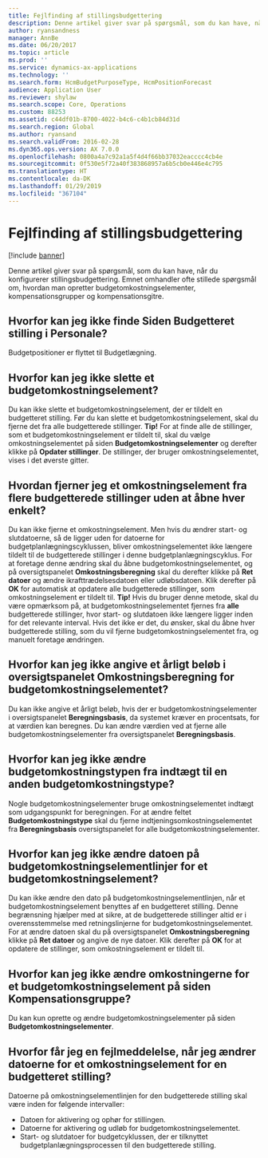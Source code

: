 ```yaml
---
title: Fejlfinding af stillingsbudgettering
description: Denne artikel giver svar på spørgsmål, som du kan have, når du konfigurerer stillingsbudgettering. Emnet omhandler ofte stillede spørgsmål om, hvordan man opretter budgetomkostningselementer, kompensationsgrupper og kompensationsgitre.
author: ryansandness
manager: AnnBe
ms.date: 06/20/2017
ms.topic: article
ms.prod: ''
ms.service: dynamics-ax-applications
ms.technology: ''
ms.search.form: HcmBudgetPurposeType, HcmPositionForecast
audience: Application User
ms.reviewer: shylaw
ms.search.scope: Core, Operations
ms.custom: 88253
ms.assetid: c44df01b-8700-4022-b4c6-c4b1cb84d31d
ms.search.region: Global
ms.author: ryansand
ms.search.validFrom: 2016-02-28
ms.dyn365.ops.version: AX 7.0.0
ms.openlocfilehash: 0800a4a7c92a1a5f4d4f66bb37032eacccc4cb4e
ms.sourcegitcommit: 0f530e5f72a40f383868957a6b5cb0e446e4c795
ms.translationtype: HT
ms.contentlocale: da-DK
ms.lasthandoff: 01/29/2019
ms.locfileid: "367104"
---
```

# <a name="position-budgeting-troubleshooting"></a>Fejlfinding af stillingsbudgettering

[!include [banner](../includes/banner.md)]

Denne artikel giver svar på spørgsmål, som du kan have, når du konfigurerer stillingsbudgettering. Emnet omhandler ofte stillede spørgsmål om, hvordan man opretter budgetomkostningselementer, kompensationsgrupper og kompensationsgitre. 

<a name="why-cant-i-find-the-forecast-position-page-in-human-resources"></a>Hvorfor kan jeg ikke finde Siden Budgetteret stilling i Personale?
---------------------------------------------------------------

Budgetpositioner er flyttet til Budgetlægning.

## <a name="why-cant-i-delete-a-budget-cost-element"></a>Hvorfor kan jeg ikke slette et budgetomkostningselement?
Du kan ikke slette et budgetomkostningselement, der er tildelt en budgetteret stilling. Før du kan slette et budgetomkostningselement, skal du fjerne det fra alle budgetterede stillinger. **Tip!** For at finde alle de stillinger, som et budgetomkostningselement er tildelt til, skal du vælge omkostningselementet på siden **Budgetomkostningselementer** og derefter klikke på **Opdater stillinger**. De stillinger, der bruger omkostningselementet, vises i det øverste gitter.

## <a name="how-can-i-remove-a-cost-element-from-multiple-forecast-positions-without-opening-each-one"></a>Hvordan fjerner jeg et omkostningselement fra flere budgetterede stillinger uden at åbne hver enkelt?
Du kan ikke fjerne et omkostningselement. Men hvis du ændrer start- og slutdatoerne, så de ligger uden for datoerne for budgetplanlægningscyklussen, bliver omkostningselementet ikke længere tildelt til de budgetterede stillinger i denne budgetplanlægningscyklus. For at foretage denne ændring skal du åbne budgetomkostningselementet, og på oversigtspanelet **Omkostningsberegning** skal du derefter klikke på **Ret datoer** og ændre ikrafttrædelsesdatoen eller udløbsdatoen. Klik derefter på **OK** for automatisk at opdatere alle budgetterede stillinger, som omkostningselement er tildelt til. **Tip!** Hvis du bruger denne metode, skal du være opmærksom på, at budgetomkostningselementet fjernes fra **alle** budgetterede stillinger, hvor start- og slutdatoen ikke længere ligger inden for det relevante interval. Hvis det ikke er det, du ønsker, skal du åbne hver budgetterede stilling, som du vil fjerne budgetomkostningselementet fra, og manuelt foretage ændringen.

## <a name="why-cant-i-enter-an-annual-amount-on-the-cost-calculation-fasttab-for-the-budget-cost-element"></a>Hvorfor kan jeg ikke angive et årligt beløb i oversigtspanelet Omkostningsberegning for budgetomkostningselementet?
Du kan ikke angive et årligt beløb, hvis der er budgetomkostningselementer i oversigtspanelet **Beregningsbasis**, da systemet kræver en procentsats, for at værdien kan beregnes. Du kan ændre værdien ved at fjerne alle budgetomkostningselementer fra oversigtspanelet **Beregningsbasis**.

## <a name="why-cant-i-change-the-budget-cost-type-from-earning-to-another-budget-cost-type"></a>Hvorfor kan jeg ikke ændre budgetomkostningstypen fra indtægt til en anden budgetomkostningstype?
Nogle budgetomkostningselementer bruge omkostningselementet indtægt som udgangspunkt for beregningen. For at ændre feltet **Budgetomkostningstype** skal du fjerne indtjeningsomkostningselementet fra **Beregningsbasis** oversigtspanelet for alle budgetomkostningselementer.

## <a name="why-cant-i-change-the-date-on-budget-cost-element-lines-for-a-budget-cost-element"></a>Hvorfor kan jeg ikke ændre datoen på budgetomkostningselementlinjer for et budgetomkostningselement?
Du kan ikke ændre den dato på budgetomkostningselementlinjen, når et budgetomkostningselement benyttes af en budgetteret stilling. Denne begrænsning hjælper med at sikre, at de budgetterede stillinger altid er i overensstemmelse med retningslinjerne for budgetomkostningselementet. For at ændre datoen skal du på oversigtspanelet **Omkostningsberegning** klikke på **Ret datoer** og angive de nye datoer. Klik derefter på **OK** for at opdatere de stillinger, som omkostningselement er tildelt til.

## <a name="why-cant-i-change-the-costs-for-a-budget-cost-element-on-the-compensation-group-page"></a>Hvorfor kan jeg ikke ændre omkostningerne for et budgetomkostningselement på siden Kompensationsgruppe?
Du kan kun oprette og ændre budgetomkostningselementer på siden **Budgetomkostningselementer**.

## <a name="why-do-i-receive-an-error-message-when-i-change-the-dates-for-a-cost-element-on-a-forecast-position"></a>Hvorfor får jeg en fejlmeddelelse, når jeg ændrer datoerne for et omkostningselement for en budgetteret stilling?
Datoerne på omkostningselementlinjen for den budgetterede stilling skal være inden for følgende intervaller:

-   Datoen for aktivering og ophør for stillingen.
-   Datoerne for aktivering og udløb for budgetomkostningselementet.
-   Start- og slutdatoer for budgetcyklussen, der er tilknyttet budgetplanlægningsprocessen til den budgetterede stilling.




